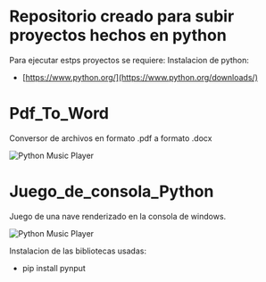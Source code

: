 # Repositorio creado para subir proyectos hechos en python
Para ejecutar estps proyectos se requiere:
Instalacion de python:
- [https://www.python.org/](https://www.python.org/downloads/)




# Pdf_To_Word
Conversor de archivos en formato .pdf a formato .docx

![Python Music Player](https://github.com/Gonz007/Rar/blob/main/pdf_to_word.jpg)


# Juego_de_consola_Python
Juego de una nave renderizado en la consola de windows.

![Python Music Player](https://github.com/Gonz007/Rar/blob/main/juego_python.gif)


Instalacion de las bibliotecas usadas:
- pip install pynput

